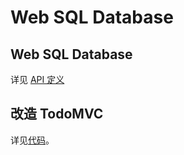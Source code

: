 # Web SQL Database

## Web SQL Database

详见 [API 定义](https://dev.w3.org/html5/webdatabase/#sql)

## 改造 TodoMVC

详见[代码](https://github.com/luics/web-dev/blob/master/examples/data/TodoMVC-websql.html)。